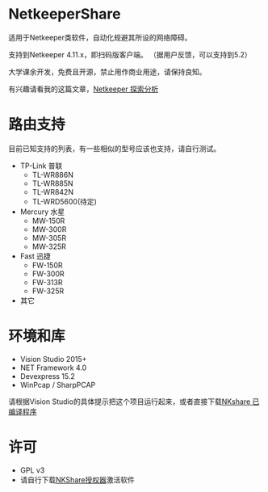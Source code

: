 # NetkeeperShare
适用于Netkeeper类软件，自动化规避其所设的网络障碍。

支持到Netkeeper 4.11.x，即扫码版客户端。
（据用户反馈，可以支持到5.2）

大学课余开发，免费且开源，禁止用作商业用途，请保持良知。

有兴趣请看我的这篇文章，[Netkeeper 探索分析](https://www.jianshu.com/p/c76432968fd6)

# 路由支持
目前已知支持的列表，有一些相似的型号应该也支持，请自行测试。
* TP-Link 普联
  * TL-WR886N
  * TL-WR885N
  * TL-WR842N
  * TL-WRD5600(待定)
* Mercury 水星
  * MW-150R
  * MW-300R
  * MW-305R
  * MW-325R
* Fast 迅捷
  * FW-150R
  * FW-300R
  * FW-313R
  * FW-325R
* 其它


# 环境和库
* Vision Studio 2015+
* NET Framework 4.0
* Devexpress 15.2 
* WinPcap / SharpPCAP

请根据Vision Studio的具体提示把这个项目运行起来，或者直接下载[NKshare 已编译程序](https://github.com/liaokaime/NetkeeperShare/releases)


# 许可
* GPL v3
* 请自行下载[NKShare授权器](https://github.com/liaokaime/NetkeeperShare/releases/tag/0.1)激活软件
